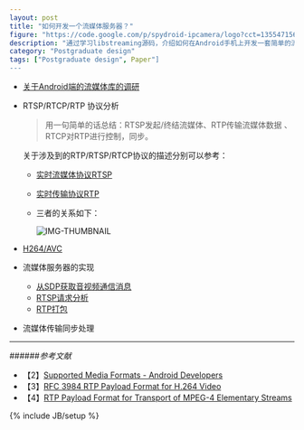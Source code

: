 ```yaml
---
layout: post
title: "如何开发一个流媒体服务器？"
figure: "https://code.google.com/p/spydroid-ipcamera/logo?cct=1355471564"
description: "通过学习libstreaming源码，介绍如何在Android手机上开发一套简单的流媒体服务器。"
category: "Postgraduate design"
tags: ["Postgraduate design", Paper"]
---
```


+ [关于Android端的流媒体库的调研](http://blog.cyeam.com/postgraduate%20design/2014/04/17/pager_current/)
+ RTSP/RTCP/RTP 协议分析

    > 用一句简单的话总结：RTSP发起/终结流媒体、RTP传输流媒体数据 、RTCP对RTP进行控制，同步。

    关于涉及到的RTP/RTSP/RTCP协议的描述分别可以参考：

    + [实时流媒体协议RTSP](http://blog.cyeam.com/postgraduate%20design/2014/04/17/pager_rtsp/)
    + [实时传输协议RTP](http://blog.cyeam.com/postgraduate%20design/2014/04/17/pager_rtp/)
    + 三者的关系如下：

        ![IMG-THUMBNAIL](http://images.cnblogs.com/cnblogs_com/whyandinside/RTPRTSP.jpg)

+ [H264/AVC](http://blog.cyeam.com/postgraduate%20design/2014/04/17/pager_video/)
+ 流媒体服务器的实现

    + [从SDP获取音视频通信消息](http://blog.cyeam.com/postgraduate%20design/2014/04/17/pager_sdp)
    + [RTSP请求分析](http://blog.cyeam.com/postgraduate%20design/2014/04/17/pager_rtsp)
    + [RTP打包](http://blog.cyeam.com/postgraduate%20design/2014/04/17/pager_rtp)

+ 流媒体传输同步处理


---

######*参考文献*
+ 【2】[Supported Media Formats - Android Developers](http://developer.android.com/guide/appendix/media-formats.html)
+ 【3】[RFC 3984 RTP Payload Format for H.264 Video](https://github.com/mnhkahn/cInterphone/blob/master/docs/rfc3984_chn.txt)
+ 【4】[RTP Payload Format for Transport of MPEG-4 Elementary Streams](http://tools.ietf.org/html/rfc3640)

{% include JB/setup %}
